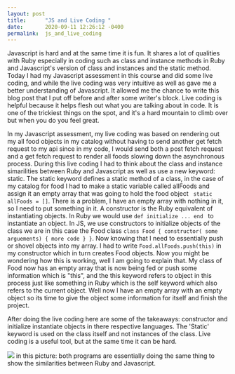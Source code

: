 ```yaml
---
layout: post
title:      "JS and Live Coding "
date:       2020-09-11 12:26:12 -0400
permalink:  js_and_live_coding
---
```


  Javascript is hard and at the same time it is fun. It shares a lot of qualities with Ruby especially in coding such as class and instance methods in Ruby and Javascript's version of class and instances and the static method. Today I had my Javascript assessment in this course and did some live coding, and while the live coding was very intuitive as well as gave me a better understanding of Javascript. It allowed me the chance to write this blog post that I put off before and after some writer's block. Live coding is helpful because it helps flesh out what you are talking about in code. It is one of the trickiest things on the spot, and it's a hard mountain to climb over but when you do you feel great. 

  In my Javascript assessment, my live coding was based on rendering out my all food objects in my catalog without having to send another get fetch request to my api since in my code, I would send both a post fetch request and a get fetch request to render all foods slowing down the asynchronous process. During this live coding I had to think about the class and instance simarilities between Ruby and Javascript as well as use a new keyword: static. The static keyword defines a static method of a class, in the case of my catalog for food I had to make a static variable called allFoods and assign it an empty array that was going to hold the food object ``` static allFoods = []```. There is a problem, I have an empty array with nothing in it, so I need to put something in it. A constructor is the Ruby equivalent of instantiating objects. In Ruby we would use ````def initialize ... end ```` to instantiate an object. In JS, we use constructors to initialize objects of the class we are in this case the Food class ```class Food { constructor( some arguements) { more code } }```. Now knowing that I need to essentially push or shovel objects into my array. I had to write ```Food.allFoods.push(this)``` in my constructor which in turn creates Food objects. Now you might be wondering how this is working, well I am going to explain that. My class of Food now has an empty array that is now being fed or push some information which is "this", and the this keyword refers to object in this process just like something in Ruby which is the self keyword which also refers to the current object. Well now I have an empty array with an empty object so its time to give the object some information for itself and finish the project.	
	
After doing the live coding here are some of the takeaways: constructor and initialize instantiate objects in there respective languages. The 'Static' keyword is used on the class itself and not instances of the class. Live coding is a useful tool, but at the same time it can be hard. 


![](http://jlesse.github.io/blog/imgs/ruby_vs_javascript.png) in this picture: both programs are essentially doing the same thing to show the similarities between Ruby and Javascript. 
